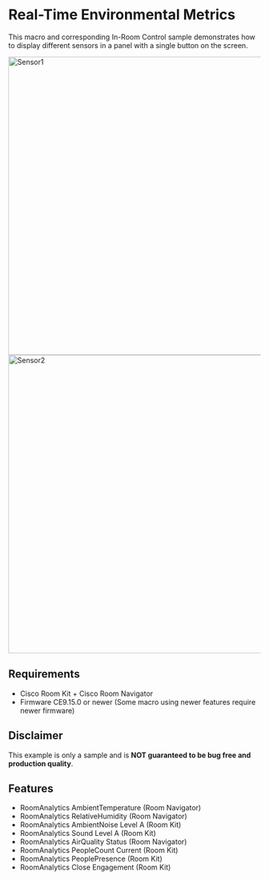 # Real-Time Environmental Metrics

This macro and corresponding In-Room Control sample demonstrates how to display different sensors in a panel with a single button on the screen.

<img width="596" alt="Sensor1" src="https://user-images.githubusercontent.com/40596538/202400137-7665d92d-2735-4cfb-9094-18d671469c08.png">
<img width="596" alt="Sensor2" src="https://user-images.githubusercontent.com/40596538/202400217-0dd93cfc-4f4c-4f0e-9ea7-ce819431c06c.png">

## Requirements

+ Cisco Room Kit + Cisco Room Navigator
+ Firmware CE9.15.0 or newer (Some macro using newer features require newer firmware)

## Disclaimer

This example is only a sample and is **NOT guaranteed to be bug free and production quality**.

## Features

- RoomAnalytics AmbientTemperature (Room Navigator)
- RoomAnalytics RelativeHumidity (Room Navigator)
- RoomAnalytics AmbientNoise Level A (Room Kit)
- RoomAnalytics Sound Level A (Room Kit)
- RoomAnalytics AirQuality Status (Room Navigator)
- RoomAnalytics PeopleCount Current (Room Kit)
- RoomAnalytics PeoplePresence (Room Kit)
- RoomAnalytics Close Engagement (Room Kit)
